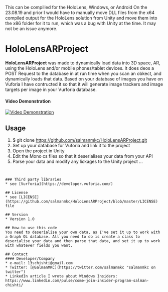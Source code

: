 This can be compilled for the HoloLens, Windows, or Android
On the 23.08.19 and prior I would have to manually move DLL files from the x64 compiled output for the HoloLens solution from Unity and move them into the x86 folder for it to run, which was a bug with Unity at the time. It may not be an issue anymore.

HoloLensARProject
======
**HoloLensARProject** was made to dynamically load data into 3D space, AR, using the HoloLens and/or mobile phones/tablet devices. It does deos a POST Request to the database in at run time when you scan an obkect, and dynamically loads that data. Based on your database of images you have on Vuforia I have contructed it so that it will generate image trackers and image targets per image in your Vurforia database.

#### Video Demonstration
[![Video Demonstration](https://img.youtube.com/vi/HiRQvAdTFec/0.jpg)](https://www.youtube.com/watch?v=HiRQvAdTFec)



## Usage
1) $ git clone https://github.com/salmanmkc/HoloLensARProject.git
2) Set up your database for Vuforia and link it to the project
3) Open the project in Unity
4) Edit the Mono cs files so that it deserialises your data from your API
5) Parse your data and modify any lickages to the Unity project
...
```


### Third party libraries
* see [Vurforia](https://developer.vuforia.com/)

## License 
* see [LICENSE](https://github.com/salmanmkc/HoloLensARProject/blob/master/LICENSE) file

## Version 
* Version 1.0

## How-to use this code
You need to deserialise your own data, as I've set it up to work with a Graph QL database. All you need to do is create a class to deserialise your data and then parse that data, and set it up to work with whatever fields you want.

## Contact
#### Developer/Company
* e-mail: 13schishti@gmail.com
* Twitter: [@SalmanMKC](https://twitter.com/salmanmkc "salmanmkc on twitter")
* LinkedIn article I wrote about Windows Insiders: https://www.linkedin.com/pulse/come-join-insider-program-salman-chishti/


